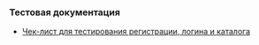 ### Тестовая документация
* [Чек-лист для тестирования регистрации, логина и каталога](https://docs.google.com/spreadsheets/d/1Qfbpx6PcUbPhfi-1xTGyeupxyXb08T_uAKc5CdEjFpw/edit?gid=1644907265#gid=1644907265)
